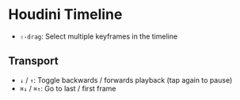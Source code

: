 # Houdini Timeline

- `⇧-drag`: Select multiple keyframes in the timeline

## Transport

- `↓` / `↑`: Toggle backwards / forwards playback (tap again to pause)
- `⌘↓` / `⌘↑`: Go to last / first frame

